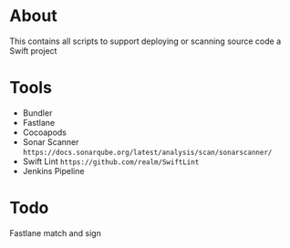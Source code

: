 # About
This contains all scripts to support deploying or scanning source code a Swift project

# Tools
- Bundler
- Fastlane
- Cocoapods
- Sonar Scanner `https://docs.sonarqube.org/latest/analysis/scan/sonarscanner/`
- Swift Lint `https://github.com/realm/SwiftLint`
- Jenkins Pipeline

# Todo
Fastlane match and sign